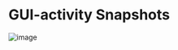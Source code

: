 # GUI-activity Snapshots

![image](https://github.com/user-attachments/assets/7789385d-e373-4a62-b939-5881aa212f1a)


